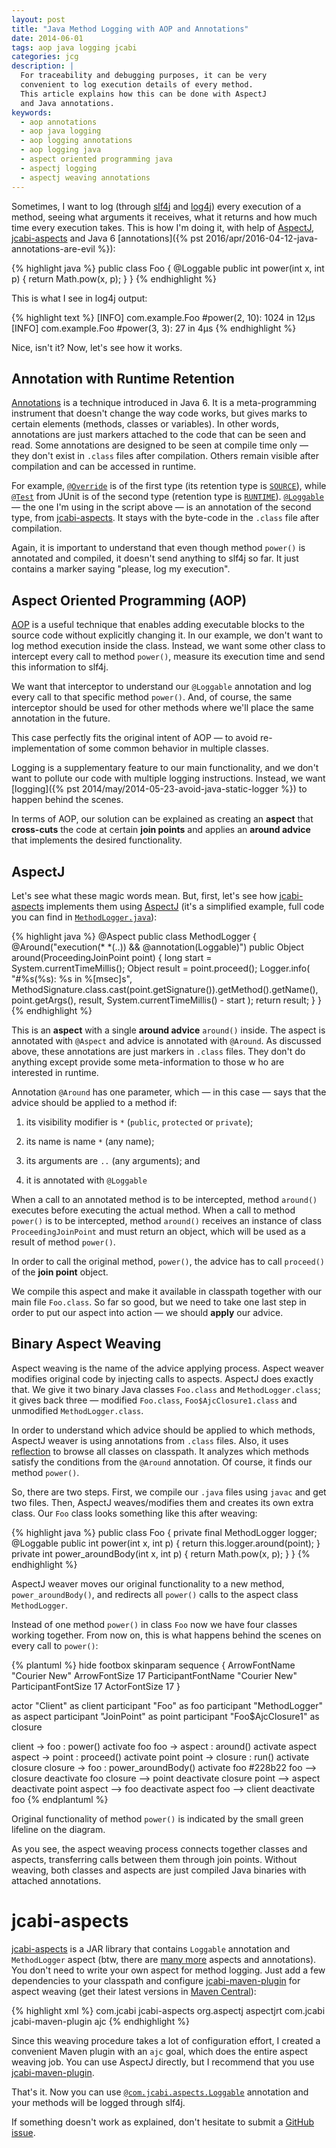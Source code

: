 ```yaml
---
layout: post
title: "Java Method Logging with AOP and Annotations"
date: 2014-06-01
tags: aop java logging jcabi
categories: jcg
description: |
  For traceability and debugging purposes, it can be very
  convenient to log execution details of every method.
  This article explains how this can be done with AspectJ
  and Java annotations.
keywords:
  - aop annotations
  - aop java logging
  - aop logging annotations
  - aop logging java
  - aspect oriented programming java
  - aspectj logging
  - aspectj weaving annotations
---
```


Sometimes, I want to log (through [slf4j](http://www.slf4j.org)
and [log4j](http://logging.apache.org/log4j/2.x/)) every execution
of a method, seeing what arguments it receives, what
it returns and how much time every execution takes.
This is how I'm doing it, with help of [AspectJ](http://eclipse.org/aspectj/),
[jcabi-aspects](http://aspects.jcabi.com) and Java 6
[annotations]({% pst 2016/apr/2016-04-12-java-annotations-are-evil %}):

{% highlight java %}
public class Foo {
  @Loggable
  public int power(int x, int p) {
    return Math.pow(x, p);
  }
}
{% endhighlight %}

This is what I see in log4j output:

{% highlight text %}
[INFO] com.example.Foo #power(2, 10): 1024 in 12μs
[INFO] com.example.Foo #power(3, 3): 27 in 4μs
{% endhighlight %}

Nice, isn't it? Now, let's see how it works.

<!--more-->

## Annotation with Runtime Retention

[Annotations](http://en.wikipedia.org/wiki/Java_annotation) is
a technique introduced in Java 6. It is a meta-programming
instrument that doesn't change the way code works, but gives
marks to certain elements (methods, classes or variables).
In other words, annotations are just markers attached to the code
that can be seen and read. Some annotations are designed to be
seen at compile time only &mdash; they don't exist in `.class` files after
compilation. Others remain visible after compilation and can
be accessed in runtime.

For example,
[`@Override`](http://docs.oracle.com/javase/7/docs/api/java/lang/Override.html) is of
the first type (its retention type is [`SOURCE`](http://docs.oracle.com/javase/7/docs/api/java/lang/annotation/RetentionPolicy.html#SOURCE)), while [`@Test`](http://junit.sourceforge.net/javadoc/org/junit/Test.html) from JUnit is of the second type (retention type is [`RUNTIME`](http://docs.oracle.com/javase/7/docs/api/java/lang/annotation/RetentionPolicy.html#RUNTIME)).
[`@Loggable`](http://aspects.jcabi.com/apidocs-0.15.1/com/jcabi/aspects/Loggable.html) &mdash;
the one I'm using in the script above &mdash; is an annotation of the second type,
from [jcabi-aspects](http://aspects.jcabi.com).
It stays with the byte-code in the `.class` file after compilation.

Again, it is important to understand that even though
method `power()` is annotated and compiled, it doesn't
send anything to slf4j so far. It just contains
a marker saying "please, log my execution".

## Aspect Oriented Programming (AOP)

[AOP](http://en.wikipedia.org/wiki/Aspect-oriented_programming)
is a useful technique that enables adding executable blocks
to the source code without explicitly changing it. In our example,
we don't want to log method execution inside the class. Instead,
we want some other class to intercept every call to method `power()`,
measure its execution time and send this information to slf4j.

We want that interceptor to understand our `@Loggable` annotation
and log every call to that specific method `power()`. And, of course,
the same interceptor should be used for other methods where
we'll place the same annotation in the future.

This case perfectly fits the original intent of AOP &mdash;
to avoid re-implementation of some common behavior in multiple classes.

Logging is a supplementary feature to our main functionality,
and we don't want to pollute our code with multiple logging
instructions. Instead, we want
[logging]({% pst 2014/may/2014-05-23-avoid-java-static-logger %})
to happen behind the scenes.

In terms of AOP, our solution can be explained as creating
an **aspect** that **cross-cuts** the code at certain
**join points** and applies an **around advice** that
implements the desired functionality.

## AspectJ

Let's see what these magic words mean. But, first,
let's see how [jcabi-aspects](http://aspects.jcabi.com)
implements them using [AspectJ](http://eclipse.org/aspectj/)
(it's a simplified example, full code you can find in
[`MethodLogger.java`](https://github.com/jcabi/jcabi-aspects/blob/jcabi-0.15.2/src/main/java/com/jcabi/aspects/aj/MethodLogger.java)):

{% highlight java %}
@Aspect
public class MethodLogger {
  @Around("execution(* *(..)) && @annotation(Loggable)")
  public Object around(ProceedingJoinPoint point) {
    long start = System.currentTimeMillis();
    Object result = point.proceed();
    Logger.info(
      "#%s(%s): %s in %[msec]s",
      MethodSignature.class.cast(point.getSignature()).getMethod().getName(),
      point.getArgs(),
      result,
      System.currentTimeMillis() - start
    );
    return result;
  }
}
{% endhighlight %}

This is an **aspect** with a single **around advice**
`around()` inside. The aspect is annotated with `@Aspect`
and advice is annotated with `@Around`. As discussed above,
these annotations are just markers in `.class` files. They don't do
anything except provide some meta-information to those w
ho are interested in runtime.

Annotation `@Around` has one parameter, which &mdash; in this case &mdash;
says that the advice should be applied to a method if:

 1. its visibility modifier is `*` (`public`, `protected` or `private`);

 2. its name is name `*` (any name);

 3. its arguments are `..` (any arguments); and

 4. it is annotated with `@Loggable`

When a call to an annotated method is to be intercepted,
method `around()` executes before executing the actual method.
When a call to method `power()` is to be intercepted, method `around()`
receives an instance of class `ProceedingJoinPoint` and must return an
object, which will be used as a result of method `power()`.

In order to call the original method, `power()`, the advice has
to call `proceed()` of the **join point** object.

We compile this aspect and make it available in classpath
together with our main file `Foo.class`. So far so good,
but we need to take one last step in order to put
our aspect into action &mdash; we should **apply** our advice.

## Binary Aspect Weaving

Aspect weaving is the name of the advice applying process.
Aspect weaver modifies original code by injecting calls to aspects.
AspectJ does exactly that. We give it two binary Java classes `Foo.class`
and `MethodLogger.class`; it gives back three &mdash; modified
`Foo.class`, `Foo$AjcClosure1.class` and unmodified `MethodLogger.class`.

In order to understand which advice should be applied to which methods,
AspectJ weaver is using annotations from `.class` files.
Also, it uses [reflection](http://docs.oracle.com/javase/tutorial/reflect/)
to browse all classes on classpath. It analyzes which methods satisfy
the conditions from the `@Around` annotation.
Of course, it finds our method `power()`.

So, there are two steps. First, we compile our `.java` files using
`javac` and get two files. Then, AspectJ weaves/modifies them and
creates its own extra class. Our `Foo` class looks something
like this after weaving:

{% highlight java %}
public class Foo {
  private final MethodLogger logger;
  @Loggable
  public int power(int x, int p) {
    return this.logger.around(point);
  }
  private int power_aroundBody(int x, int p) {
    return Math.pow(x, p);
  }
}
{% endhighlight %}

AspectJ weaver moves our original functionality to a new method,
`power_aroundBody()`, and redirects all `power()` calls
to the aspect class `MethodLogger`.

Instead of one method `power()` in class `Foo` now we have
four classes working together. From now on,
this is what happens behind the scenes on every call to `power()`:

{% plantuml %}
hide footbox
skinparam sequence {
  ArrowFontName "Courier New"
  ArrowFontSize 17
  ParticipantFontName "Courier New"
  ParticipantFontSize 17
  ActorFontSize 17
}

actor "Client" as client
participant "Foo" as foo
participant "MethodLogger" as aspect
participant "JoinPoint" as point
participant "Foo$AjcClosure1" as closure

client -> foo : power()
activate foo
foo -> aspect : around()
activate aspect
aspect -> point : proceed()
activate point
point -> closure : run()
activate closure
closure -> foo : power_aroundBody()
activate foo #228b22
foo --> closure
deactivate foo
closure --> point
deactivate closure
point --> aspect
deactivate point
aspect --> foo
deactivate aspect
foo --> client
deactivate foo
{% endplantuml %}

Original functionality of method `power()` is indicated
by the small green lifeline on the diagram.

As you see, the aspect weaving process connects together classes
and aspects, transferring calls between them through join points.
Without weaving, both classes and aspects are just
compiled Java binaries with attached annotations.

# jcabi-aspects

[jcabi-aspects](http://aspects.jcabi.com) is a JAR library
that contains `Loggable` annotation and `MethodLogger`
aspect (btw, there are [many more](http://aspects.jcabi.com)
aspects and annotations). You don't need to write your own
aspect for method logging. Just add a few dependencies to
your classpath and configure [jcabi-maven-plugin](http://plugin.jcabi.com)
for aspect weaving
(get their latest versions in [Maven Central](http://search.maven.org/)):

{% highlight xml %}
<project>
  <dependencies>
    <dependency>
      <groupId>com.jcabi</groupId>
      <artifactId>jcabi-aspects</artifactId>
    </dependency>
    <dependency>
      <groupId>org.aspectj</groupId>
      <artifactId>aspectjrt</artifactId>
    </dependency>
  </dependencies>
  <build>
    <plugins>
      <plugin>
        <groupId>com.jcabi</groupId>
        <artifactId>jcabi-maven-plugin</artifactId>
        <executions>
          <execution>
            <goals>
              <goal>ajc</goal>
            </goals>
          </execution>
        </executions>
      </plugin>
    </plugins>
  </build>
</project>
{% endhighlight %}

Since this weaving procedure takes a lot of configuration effort,
I created a convenient Maven plugin with an `ajc` goal, which does
the entire aspect weaving job. You can use AspectJ directly, but
I recommend that you use [jcabi-maven-plugin](http://plugin.jcabi.com).

That's it. Now you can use [`@com.jcabi.aspects.Loggable`](http://aspects.jcabi.com/apidocs-0.15.1/com/jcabi/aspects/Loggable.html)
annotation and your methods will be logged through slf4j.

If something doesn't work as explained, don't hesitate to
submit a [GitHub issue](https://github.com/jcabi/jcabi-aspects/issues).
